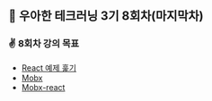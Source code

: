 ## 🚀 우아한 테크러닝 3기 8회차(마지막차)
### ✌ 8회차 강의 목표 
- [React 예제 훑기](https://codesandbox.io/s/navigation08live-8op00?file=/src/index.tsx)
- [Mobx](https://mobx.js.org/README.html) 
- [Mobx-react](https://mobx-react.js.org/)
